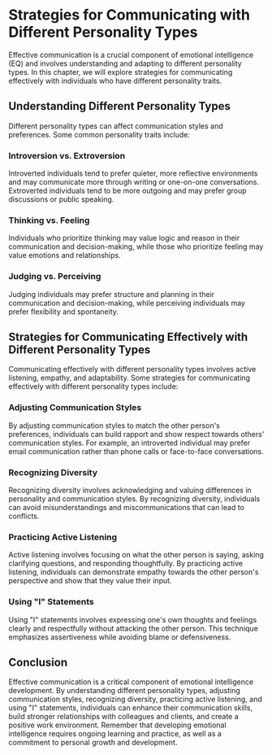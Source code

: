Strategies for Communicating with Different Personality Types
=================================================================================================

Effective communication is a crucial component of emotional intelligence (EQ) and involves understanding and adapting to different personality types. In this chapter, we will explore strategies for communicating effectively with individuals who have different personality traits.

Understanding Different Personality Types
-----------------------------------------

Different personality types can affect communication styles and preferences. Some common personality traits include:

### Introversion vs. Extroversion

Introverted individuals tend to prefer quieter, more reflective environments and may communicate more through writing or one-on-one conversations. Extroverted individuals tend to be more outgoing and may prefer group discussions or public speaking.

### Thinking vs. Feeling

Individuals who prioritize thinking may value logic and reason in their communication and decision-making, while those who prioritize feeling may value emotions and relationships.

### Judging vs. Perceiving

Judging individuals may prefer structure and planning in their communication and decision-making, while perceiving individuals may prefer flexibility and spontaneity.

Strategies for Communicating Effectively with Different Personality Types
-------------------------------------------------------------------------

Communicating effectively with different personality types involves active listening, empathy, and adaptability. Some strategies for communicating effectively with different personality types include:

### Adjusting Communication Styles

By adjusting communication styles to match the other person's preferences, individuals can build rapport and show respect towards others' communication styles. For example, an introverted individual may prefer email communication rather than phone calls or face-to-face conversations.

### Recognizing Diversity

Recognizing diversity involves acknowledging and valuing differences in personality and communication styles. By recognizing diversity, individuals can avoid misunderstandings and miscommunications that can lead to conflicts.

### Practicing Active Listening

Active listening involves focusing on what the other person is saying, asking clarifying questions, and responding thoughtfully. By practicing active listening, individuals can demonstrate empathy towards the other person's perspective and show that they value their input.

### Using "I" Statements

Using "I" statements involves expressing one's own thoughts and feelings clearly and respectfully without attacking the other person. This technique emphasizes assertiveness while avoiding blame or defensiveness.

Conclusion
----------

Effective communication is a critical component of emotional intelligence development. By understanding different personality types, adjusting communication styles, recognizing diversity, practicing active listening, and using "I" statements, individuals can enhance their communication skills, build stronger relationships with colleagues and clients, and create a positive work environment. Remember that developing emotional intelligence requires ongoing learning and practice, as well as a commitment to personal growth and development.

